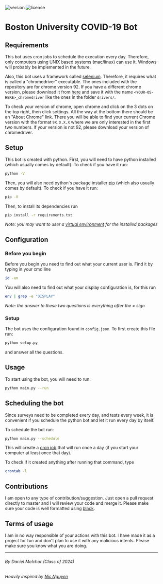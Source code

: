 ![version](https://img.shields.io/badge/version-2.0.1-blue)
![license](https://img.shields.io/badge/license-MIT-green)

# **Boston University COVID-19 Bot**

## **Requirements**

This bot uses cron jobs to schedule the execution every day. Therefore, only computers using UNIX based systems (mac/linux) can use it. Windows will probably be implemented in the future.

Also, this bot uses a framework called [selenium](https://selenium-python.readthedocs.io/). Therefore, it requires what is called a "chromedriver" executable. The ones included with the repository are for chrome version 92. If you have a different chrome version, please download it from [here](https://chromedriver.chromium.org/downloads) and save it with the name `<YOUR-OS-HERE>_chromedriver` like the ones in the folder `drivers/`.

To check your version of chrome, open chrome and click on the 3 dots on the top right, then click settings. All the way at the bottom there should be an "About Chrome" link. There you will be able to find your current Chrome version with the format `9X.X.X.X` where we are only interested in the first two numbers. If your version is not 92, please download your version of chromedriver.

## **Setup**

This bot is created with python. First, you will need to have python installed (which usually comes by default). To check if you have it run:

```bash
python -V
```

Then, you will also need python's package installer [pip](https://pypi.org/project/pip/) (which also usually comes by default). To check if you have it run:

```bash
pip -V
```

Then, to install its dependencies run

```bash
pip install -r requirements.txt
```

_Note: you may want to user a [virtual environment](https://packaging.python.org/guides/installing-using-pip-and-virtual-environments/) for the installed packages_

## **Configuration**

### Before you begin

Before you begin you need to find out what your current user is. Find it by typing in your cmd line

```bash
id -un
```

You will also need to find out what your display configuration is, for this run

```bash
env | grep -e "DISPLAY"
```

_Note: the answer to these two questions is everything after the = sign_

### Setup

The bot uses the configuration found in `config.json`. To first create this file run:

```bash
python setup.py
```

and answer all the questions.

## **Usage**

To start using the bot, you will need to run:

```bash
python main.py --run
```

## **Scheduling the bot**

Since surveys need to be completed every day, and tests every week, it is convenient if you schedule the python bot and let it run every day by itself.

To schedule the bot run:

```bash
python main.py --schedule
```

This will create a [cron job](https://en.wikipedia.org/wiki/Cron) that will run once a day (if you start your computer at least once that day).

To check if it created anything after running that command, type

```bash
crontab -l
```

## **Contributions**

I am open to any type of contribution/suggestion. Just open a pull request directly to master and I will review your code and merge it. Please make sure your code is well formatted using [black](https://github.com/psf/black).

## **Terms of usage**

I am in no way responsible of your actions with this bot. I have made it as a project for fun and don't plan to use it with any malicious intents. Please make sure you know what you are doing.

---

###### By Daniel Melchor (Class of 2024)

###### Heavily inspired by [Nic Nguyen](https://github.com/nico22nguyen)
